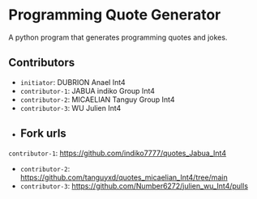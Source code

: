 # Programming Quote Generator

A python program that generates programming quotes and jokes.
## Contributors
- `initiator`: DUBRION Anael Int4
- `contributor-1`: JABUA indiko Group Int4 
- `contributor-2`: MICAELIAN Tanguy Group Int4
- `contributor-3`: WU Julien Int4
- ## Fork urls
 `contributor-1`: https://github.com/indiko7777/quotes_Jabua_Int4
- `contributor-2`: https://github.com/tanguyxd/quotes_micaelian_Int4/tree/main
- `contributor-3`: https://github.com/Number6272/julien_wu_Int4/pulls
